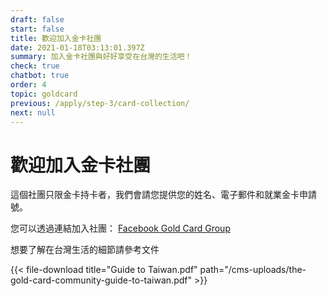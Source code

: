 ```yaml
---
draft: false
start: false
title: 歡迎加入金卡社團
date: 2021-01-18T03:13:01.397Z
summary: 加入金卡社團與好好享受在台灣的生活吧！
check: true
chatbot: true
order: 4
topic: goldcard
previous: /apply/step-3/card-collection/
next: null
---
```

# 歡迎加入金卡社團

這個社團只限金卡持卡者，我們會請您提供您的姓名、電子郵件和就業金卡申請號。

您可以透過連結加入社團： [Facebook Gold Card Group](https://www.facebook.com/groups/goldcard)

想要了解在台灣生活的細節請參考文件

{{< file-download title="Guide to Taiwan.pdf" path="/cms-uploads/the-gold-card-community-guide-to-taiwan.pdf" >}}